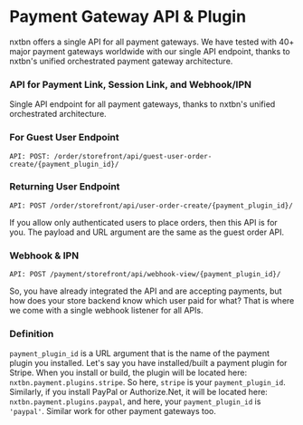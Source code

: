 # Payment Gateway API & Plugin

nxtbn offers a single API for all payment gateways. We have tested with 40+ major payment gateways worldwide with our single API endpoint, thanks to nxtbn's unified orchestrated payment gateway architecture.

### API for Payment Link, Session Link, and Webhook/IPN

Single API endpoint for all payment gateways, thanks to nxtbn's unified orchestrated architecture.

### For Guest User Endpoint

`API: POST: /order/storefront/api/guest-user-order-create/{payment_plugin_id}/`

### Returning User Endpoint

`API: POST /order/storefront/api/user-order-create/{payment_plugin_id}/`

If you allow only authenticated users to place orders, then this API is for you. The payload and URL argument are the same as the guest order API.

### Webhook & IPN

`API: POST /payment/storefront/api/webhook-view/{payment_plugin_id}/`

So, you have already integrated the API and are accepting payments, but how does your store backend know which user paid for what? That is where we come with a single webhook listener for all APIs.

### Definition

`payment_plugin_id` is a URL argument that is the name of the payment plugin you installed. Let's say you have installed/built a payment plugin for Stripe. When you install or build, the plugin will be located here: `nxtbn.payment.plugins.stripe`. So here, `stripe` is your `payment_plugin_id`. Similarly, if you install PayPal or Authorize.Net, it will be located here: `nxtbn.payment.plugins.paypal`, and here, your `payment_plugin_id` is `'paypal'`. Similar work for other payment gateways too.